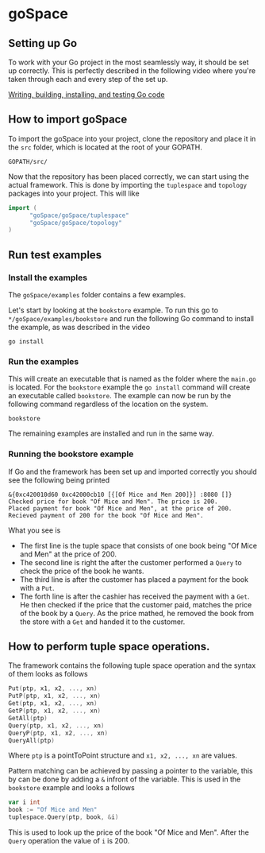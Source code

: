 # goSpace

## Setting up Go
To work with your Go project in the most seamlessly way, it should be set up correctly. This is perfectly described in the following video where you're taken through each and every step of the set up.

[Writing, building, installing, and testing Go code](https://www.youtube.com/watch?v=XCsL89YtqCs)

## How to import goSpace
To import the goSpace into your project, clone the repository and place it in the `src` folder, which is located at the root of your GOPATH.

```terminal
GOPATH/src/
```
Now that the repository has been placed correctly, we can start using the actual framework. This is done by importing the `tuplespace` and `topology` packages into your project. This will like

```go
import (
      "goSpace/goSpace/tuplespace"
      "goSpace/goSpace/topology"
)
```

## Run test examples

### Install the examples
The `goSpace/examples` folder contains a few examples.

Let's start by looking at the `bookstore` example. To run this go to `*/goSpace/examples/bookstore` and run the following Go command to install the example, as was described in the video
```terminal
go install
```

### Run the examples
This will create an executable that is named as the folder where the `main.go` is located. For the `bookstore` example the `go install` command will create an executable called `bookstore`. The example can now be run by the following command regardless of the location on the system.

```terminal
bookstore
```
The remaining examples are installed and run in the same way.

### Running the bookstore example
If Go and the framework has been set up and imported correctly you should see the following being printed
```terminal
&{0xc420010d60 0xc42000cb10 [{[Of Mice and Men 200]}] :8080 []}
Checked price for book "Of Mice and Men". The price is 200.
Placed payment for book "Of Mice and Men", at the price of 200.
Recieved payment of 200 for the book "Of Mice and Men".
```
What you see is
* The first line is the tuple space that consists of one book being "Of Mice and Men" at the price of 200.
* The second line is right the after the customer performed a `Query` to check the price of the book he wants.
* The third line is after the customer has placed a payment for the book with a `Put`.
* The forth line is after the cashier has received the payment with a `Get`. He then checked if the price that the customer paid, matches the price of the book by a `Query`. As the price mathed, he removed the book from the store with a `Get` and handed it to the customer.

## How to perform tuple space operations.
The framework contains the following tuple space operation and the syntax of them looks as follows
```go
Put(ptp, x1, x2, ..., xn)
PutP(ptp, x1, x2, ..., xn)
Get(ptp, x1, x2, ..., xn)
GetP(ptp, x1, x2, ..., xn)
GetAll(ptp)
Query(ptp, x1, x2, ..., xn)
QueryP(ptp, x1, x2, ..., xn)
QueryAll(ptp)
```
Where `ptp` is a pointToPoint structure and `x1, x2, ..., xn` are values.

Pattern matching can be achieved by passing a pointer to the variable, this by can be done by adding a `&` infront of the variable. This is used in the `bookstore` example and looks a follows
```go
var i int
book := "Of Mice and Men"
tuplespace.Query(ptp, book, &i)
```
This is used to look up the price of the book "Of Mice and Men". After the `Query` operation the value of `i` is 200.
